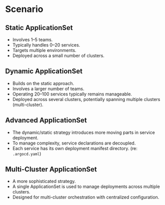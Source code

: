 # Scenario

## Static ApplicationSet

- Involves 1–5 teams.
- Typically handles 0–20 services.
- Targets multiple environments.
- Deployed across a small number of clusters.

## Dynamic ApplicationSet

- Builds on the static approach.
- Involves a larger number of teams.
- Operating 20–100 services typically remains manageable.
- Deployed across several clusters, potentially spanning multiple clusters (multi-cluster).

## Advanced ApplicationSet

- The dynamic/static strategy introduces more moving parts in service deployment.
- To manage complexity, service declarations are decoupled.
- Each service has its own deployment manifest directory. (re: `.argocd.yaml`)

## Multi-Cluster ApplicationSet

- A more sophisticated strategy.
- A single ApplicationSet is used to manage deployments across multiple clusters.
- Designed for multi-cluster orchestration with centralized configuration.
